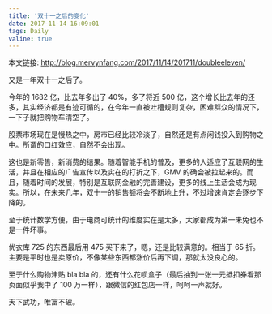 ```yaml
---
title: '双十一之后的变化'
date: 2017-11-14 16:09:01
tags: Daily
valine: true
---
```


本文链接: http://blog.mervynfang.com/2017/11/14/201711/doubleeleven/

又是一年双十一之后了。

今年的 1682 亿，比去年多出了 40%，多了将近 500 亿，这个增长比去年的还多，其实经济都是有迹可循的，在今年一直被吐槽规则复杂，困难群众的情况下，一下子就把购物车清空了。

<!-- more -->

股票市场现在是慢热之中，房市已经比较冷淡了，自然还是有点闲钱投入到购物之中。所谓的口红效应，自然不会出现。

这也是新零售，新消费的结果。随着智能手机的普及，更多的人适应了互联网的生活，并且在相应的广告宣传以及实在的打折之下，GMV 的确会被拉起来的。而且，随着时间的发展，特别是互联网金融的完善建设，更多的线上生活会成为现实。所以，在未来几年，双十一的销售额将会不断地上升，不过增速肯定会逐步下降的。

至于统计数学方便，由于电商可统计的维度实在是太多，大家都成为第一未免也不是一件坏事。

优衣库 725 的东西最后用 475 买下来了，嗯，还是比较满意的。相当于 65 折。主要是平时也是卖原价，不像某些东西都涨价后再下调，那就太没良心的。

至于什么购物津贴 bla bla 的，还有什么花呗盒子（最后抽到一张一元抵扣券看那页面似乎我中了 100 万一样），跟微信的红包店一样，呵呵一声就好。

天下武功，唯富不破。